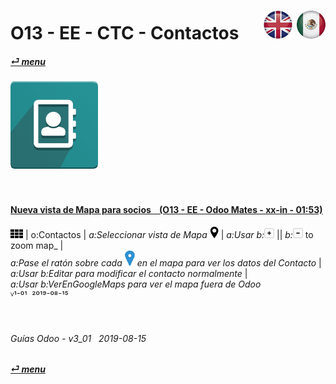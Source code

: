 # O13 - EE - CTC - Contactos &nbsp;&nbsp;&nbsp;&nbsp; [![en-uk](/doc/img/flg/en-uk-flg-btn-sml.png)](/en-uk/o13/ee/ctc/en-uk-o13-ee-ctc-contacts-guides.md) [ ![es-mx](/doc/img/flg/es-mx-flg-btn-sml.png)](/es-mx/o13/ee/ctc/es-mx-o13-ee-ctc-contacts-guides.md)
#### [_&#x23CE; menu_](/es-mx/o13/ee/es-mx-o13-ee-guides-menu.md "Regresar al menú de EE")  
### ![ctc](/doc/img/app/big/ctc.png)
[ⱽ¹²³⁴⁵⁶⁷⁸⁹⁰⁻]: # (ⱽ¹²³⁴⁵⁶⁷⁸⁹⁰⁻)

<br>

#### [Nueva vista de Mapa para socios &nbsp;&nbsp; (O13 - EE - Odoo Mates - xx-in - 01:53)](https://youtube.com/embed/1y3uHWG7nDQ?autoplay=1&start=0&end=54&rel=0)  
![apps](/doc/img/apps.png) | o:Contactos | _a:Seleccionar vista de Mapa_ ![view_map](/doc/img/view_map.png) | _a:Usar b:_![zoom_in](/doc/img/button_squared_add.png) || _b:_![zoom_out](/doc/img/button_squared_sub.png) to zoom map_ |  
_a:Pase el ratón sobre cada ![map_location](/doc/img/map_location.png) en el mapa para ver los datos del Contacto_ |  
_a:Usar b:Editar para modificar el contacto normalmente_ |  
_a:Usar b:VerEnGoogleMaps para ver el mapa fuera de Odoo_  
ⱽ¹⁻⁰¹ &nbsp;²⁰¹⁹⁻⁰⁸⁻¹⁵

<br>
	
###### Guías Odoo - v3_01 &nbsp; 2019-08-15  
**[_&#x23CE; menu_](/es-mx/o13/ee/es-mx-o13-ee-calendar-guides-menu.md)**  

